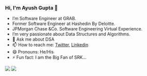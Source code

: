 ### Hi, I'm Ayush Gupta 👋



- I’m Software Engineer at GRAB.
- Former Software Engineer at Hashedin By Deloitte.
- JPMorgan Chase &Co. Software Engineering Virtual Experience.
- I’m very passionate about Data Structures and Algorithms.
- 💬 Ask me about DSA
- 📫 How to reach me: [Twitter](https://twitter.com/ayush__gupta4), [Linkedin](https://www.linkedin.com/in/ayush-kr-gupta/)
- 😄 Pronouns: He/His
- ⚡ Fun fact: I am the Big Fan of SRK...

<img src = "https://github-readme-stats.vercel.app/api?username=ayushgupta5&&show_icons=true&title_color=ffffff&icon_color=bb2acf&text_color=daf7dc&bg_color=151515">
<img src = "https://github-readme-stats.vercel.app/api/top-langs/?username=ayushgupta5&layout=compact">
